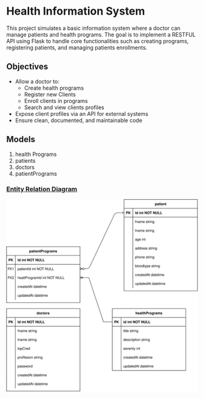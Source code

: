 # Health Information System

This project simulates a basic information system  where a doctor can manage patients and health programs. The goal is to implement a RESTFUL API using Flask to handle core functionalities such as creating programs, registering patients, and managing patients enrollments.


## Objectives
- Allow a doctor to:
    - Create health programs
    - Register new Clients
    - Enroll clients in programs
    - Search and view clients profiles
- Expose client profiles via an API for external systems
- Ensure clean, documented, and maintainable code

## Models
1. health Programs
2. patients
3. doctors
4. patientPrograms

### <u>Entity Relation Diagram</u>

![health program ERD Diagram](healthERD.drawio.svg)

